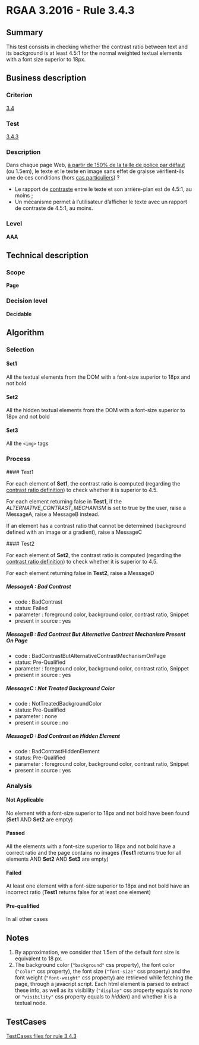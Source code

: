# RGAA 3.2016 - Rule 3.4.3

## Summary
This test consists in checking whether the contrast ratio between text
and its background is at least 4.5:1 for the normal weighted textual
elements with a font size superior to 18px.

## Business description

### Criterion
[3.4](http://references.modernisation.gouv.fr/rgaa-accessibilite/criteres.html#crit-3-4)

### Test
[3.4.3](http://references.modernisation.gouv.fr/rgaa-accessibilite/criteres.html#test-3-4-3)

### Description
<div lang="fr">Dans chaque page Web, <a href="http://references.modernisation.gouv.fr/rgaa-accessibilite/glossaire.html#taille-caracteres-contraste">&#xE0; partir de 150% de la taille de police par d&#xE9;faut</a> (ou 1.5em), le texte et le texte en image sans effet de graisse v&#xE9;rifient-ils une de ces conditions (hors <a href="http://references.modernisation.gouv.fr/rgaa-accessibilite/cas-particuliers.html#cp-3-3,3-4" title="Cas particuliers pour le crit&#xE8;re 3.4">cas particuliers</a>)&nbsp;? <ul><li>Le rapport de <a href="http://references.modernisation.gouv.fr/rgaa-accessibilite/glossaire.html#contraste">contraste</a> entre le texte et son arri&#xE8;re-plan est de 4.5:1, au moins&nbsp;;</li> <li>Un m&#xE9;canisme permet &#xE0; l&#x2019;utilisateur d&#x2019;afficher le texte avec un rapport de contraste de 4.5:1, au moins.</li> </ul></div>

### Level
**AAA**

## Technical description

### Scope
**Page**

### Decision level
**Decidable**

## Algorithm

### Selection

#### Set1

All the textual elements from the DOM with a font-size superior to 18px and not bold

#### Set2

All the hidden textual elements from the DOM with a font-size superior
to 18px and not bold

#### Set3

All the `<img>` tags

### Process

#### Test1

For each element of **Set1**, the contrast ratio is computed (regarding the
[contrast ratio
definition](http://www.w3.org/TR/WCAG20/#contrast-ratiodef)) to check
whether it is superior to 4.5.

For each element returning false in **Test1**, if the
*ALTERNATIVE_CONTRAST_MECHANISM* is set to true by the user, raise a
MessageA, raise a MessageB instead.

If an element has a contrast ratio that cannot be determined (background
defined with an image or a gradient), raise a MessageC

#### Test2

For each element of **Set2**, the contrast ratio is computed (regarding the
[contrast ratio
definition](http://www.w3.org/TR/WCAG20/#contrast-ratiodef)) to check
whether it is superior to 4.5.

For each element returning false in **Test2**, raise a MessageD

##### MessageA : Bad Contrast

-   code : BadContrast
-   status: Failed
-   parameter : foreground color, background color, contrast ratio, Snippet
-   present in source : yes

##### MessageB : Bad Contrast But Alternative Contrast Mechanism Present On Page

-   code : BadContrastButAlternativeContrastMechanismOnPage
-   status: Pre-Qualified
-   parameter : foreground color, background color, contrast ratio, Snippet
-   present in source : yes

##### MessageC : Not Treated Background Color

-   code : NotTreatedBackgroundColor
-   status: Pre-Qualified
-   parameter : none
-   present in source : no

##### MessageD : Bad Contrast on Hidden Element

-   code : BadContrastHiddenElement
-   status: Pre-Qualified
-   parameter : foreground color, background color, contrast ratio, Snippet
-   present in source : yes

### Analysis

#### Not Applicable

No element with a font-size superior to 18px and not bold have been found (**Set1** AND **Set2** are empty)

#### Passed

All the elements with a font-size superior to 18px and not bold have a correct ratio and the page contains no images (**Test1** returns true for all elements AND **Set2** AND **Set3** are empty)

#### Failed

At least one element with a font-size superior to 18px and not bold have an incorrect ratio (**Test1** returns false for at least one element)

#### Pre-qualified

In all other cases

## Notes

1.  By approximation, we consider that 1.5em of the default font size is
    equivalent to 18 px.
2.  The background color (`"background"` css property), the font color
    (`"color"` css property), the font size (`"font-size"` css property) and
    the font weight (`"font-weight"` css property) are retrieved while
    fetching the page, through a javacript script. Each html element
    is parsed to extract these info, as well as its
    visibility (`"display"` css property equals to *none* or `"visibility"`
    css property equals to *hidden*) and whether it is a textual node.




##  TestCases

[TestCases files for rule 3.4.3](https://github.com/Asqatasun/Asqatasun/tree/develop/rules/rules-rgaa3.2016/src/test/resources/testcases/rgaa32016/Rgaa32016Rule030403/)


